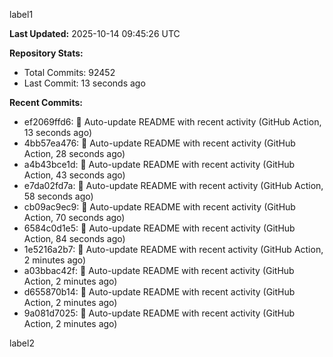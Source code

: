 
label1 
<!-- ACTIVITY_START -->
**Last Updated:** 2025-10-14 09:45:26 UTC

**Repository Stats:**
- Total Commits: 92452
- Last Commit: 13 seconds ago

**Recent Commits:**
- ef2069ffd6: 🤖 Auto-update README with recent activity (GitHub Action, 13 seconds ago)
- 4bb57ea476: 🤖 Auto-update README with recent activity (GitHub Action, 28 seconds ago)
- a4b43bce1d: 🤖 Auto-update README with recent activity (GitHub Action, 43 seconds ago)
- e7da02fd7a: 🤖 Auto-update README with recent activity (GitHub Action, 58 seconds ago)
- cb09ac9ec9: 🤖 Auto-update README with recent activity (GitHub Action, 70 seconds ago)
- 6584c0d1e5: 🤖 Auto-update README with recent activity (GitHub Action, 84 seconds ago)
- 1e5216a2b7: 🤖 Auto-update README with recent activity (GitHub Action, 2 minutes ago)
- a03bbac42f: 🤖 Auto-update README with recent activity (GitHub Action, 2 minutes ago)
- d655870b14: 🤖 Auto-update README with recent activity (GitHub Action, 2 minutes ago)
- 9a081d7025: 🤖 Auto-update README with recent activity (GitHub Action, 2 minutes ago)
<!-- ACTIVITY_END -->

label2
